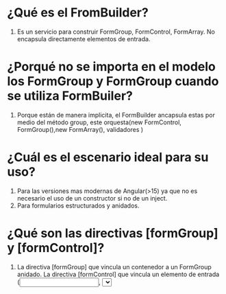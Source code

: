 # ¿Qué es el FromBuilder?
  1. Es un servicio para construir FormGroup, FormControl, FormArray. No encapsula directamente elementos de entrada.

# ¿Porqué no se importa en el modelo los FormGroup y FormGroup cuando se utiliza FormBuiler?
  1. Porque están de manera implicita, el FormBuilder ancapsula estas por medio del método group, este orquesta(new FormControl, FormGroup(),new FormArray(), validadores )
     
# ¿Cuál es el escenario ideal para su uso?
  1. Para las versiones mas modernas de Angular(>15) ya que no es necesario el uso de un constructor si no de un inject.
  2. Para formularios estructurados y anidados.

  # ¿Qué son las directivas [formGroup] y [formControl]?
  1. La directiva [formGroup] que vincula un contenedor a un FormGroup anidado.
   La directiva [formControl] que vincula un elemento de entrada (<input>, <select>, <textarea>) a una instancia de FormControl dentro de un FormGroup.

